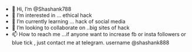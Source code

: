 - 👋 Hi, I’m @Shashank788
- 👀 I’m interested in ... ethical hack
- 🌱 I’m currently learning ... hack of social media
- 💞️ I’m looking to collaborate on ..big sites of hack
- 📫 How to reach me ...if anyone want to increase fb or insta followers or blue tick , just contact me at telegram. username @shashank888 

<!---
Shashank788/Shashank788 is a ✨ special ✨ repository because its `README.md` (this file) appears on your GitHub profile.
You can click the Preview link to take a look at your changes.
--->
